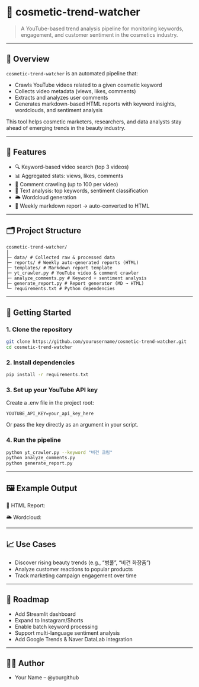 # 💄 cosmetic-trend-watcher

> A YouTube-based trend analysis pipeline for monitoring keywords, engagement, and customer sentiment in the cosmetics industry.

---

## 📌 Overview

`cosmetic-trend-watcher` is an automated pipeline that:
- Crawls YouTube videos related to a given cosmetic keyword
- Collects video metadata (views, likes, comments)
- Extracts and analyzes user comments
- Generates markdown-based HTML reports with keyword insights, wordclouds, and sentiment analysis

This tool helps cosmetic marketers, researchers, and data analysts stay ahead of emerging trends in the beauty industry.

---

## 🔧 Features

- 🔍 Keyword-based video search (top 3 videos)
- 📊 Aggregated stats: views, likes, comments
- 💬 Comment crawling (up to 100 per video)
- 🧠 Text analysis: top keywords, sentiment classification
- 🌥️ Wordcloud generation
- 📝 Weekly markdown report → auto-converted to HTML

---

## 🗂️ Project Structure
```
cosmetic-trend-watcher/ 
│ 
├─ data/ # Collected raw & processed data 
├─ reports/ # Weekly auto-generated reports (HTML) 
├─ templates/ # Markdown report template 
├─ yt_crawler.py # YouTube video & comment crawler 
├─ analyze_comments.py # Keyword + sentiment analysis 
├─ generate_report.py # Report generator (MD → HTML) 
└─ requirements.txt # Python dependencies
```

---

## 🚀 Getting Started

### 1. Clone the repository

```bash
git clone https://github.com/yourusername/cosmetic-trend-watcher.git
cd cosmetic-trend-watcher
```

### 2. Install dependencies

```bash
pip install -r requirements.txt
```

### 3. Set up your YouTube API key

Create a .env file in the project root:

```env
YOUTUBE_API_KEY=your_api_key_here
```

Or pass the key directly as an argument in your script.

### 4. Run the pipeline

```bash
python yt_crawler.py --keyword "비건 크림"
python analyze_comments.py
python generate_report.py
```

---

## 🖼 Example Output

📄 HTML Report:

🌥 Wordcloud:

---

## 📈 Use Cases
- Discover rising beauty trends (e.g., “병풀”, “비건 화장품”)
- Analyze customer reactions to popular products
- Track marketing campaign engagement over time

---

## 📅 Roadmap
- Add Streamlit dashboard
- Expand to Instagram/Shorts
- Enable batch keyword processing
- Support multi-language sentiment analysis
- Add Google Trends & Naver DataLab integration

---

## 🧑‍💻 Author
- Your Name – @yourgithub





